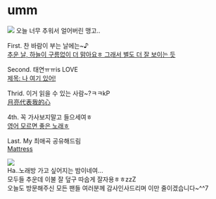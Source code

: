 # umm
![](https://img3.tmon.kr/cdn3/deals/2020/05/27/3653242106/front_3359b_gt9uo.jpg) 
오늘 너무 추워서 얼어버린 맹고..  

First. 찬 바람이 부는 날에는~♪  
[추운 날, 하늘이 구름없이 더 맑아요ㅎ 그래서 별도 더 잘 보이는 듯](https://youtu.be/JLT8qOdpDPM)    

Second. 태연ㅠㅠis LOVE  
[제목: 나 여기 있어!](https://youtu.be/-Oa76PAVZMU)    

Thrid. 이거 읽을 수 있는 사람~?ㅋㅋkP  
[月亮代表我的心](https://youtu.be/SgT3pqowwos)    

4th. 꼭 가사보지말고 들으세여ㅎ  
[영어 모르면 좋은 노래ㅎ](https://youtu.be/vJnjTTn1Ksc)    

Last. My 최애곡 공유해드림  
[Mattress](https://youtu.be/seNNCbiXTSY)  

![](https://lh3.googleusercontent.com/proxy/z5OSVbEPRg2XvKge3IPFtx0gHuCa0ZroDPSssmoDpOgD847te2Cki2kCsQuZrjA0GGCWtibc9mlthgA3CM7EMDJKtL3ddruPzfz5CGFi-LWzsZd1cymKKx9CaTV8hPKbCfzxYIUCE7emoXHQpNhyowR-CCP_L6xwymA7gYEi_mPZXL0HHNXuq7JdQcaYKjAAOVlCeUZCUlBdM7Y0aZuXBfM75gSLG0XXbKojpRGPMIiEBUzKvI2_kEFk-FDIvVYFgl7p73Jlle9xIsQQ0L-XEAoq-8Az5twvhETi_Qi9HEf5yVIH)  
Ha..노래방 가고 싶어지는 밤이네여...  
모두들 추운데 이불 잘 덮구 따숩게 잘자용ㅎㅎzzZ  
오늘도 방문해주신 모든 팬들 여러분께 감사인사드리며 이만 줄이겠습니다~^^7  
